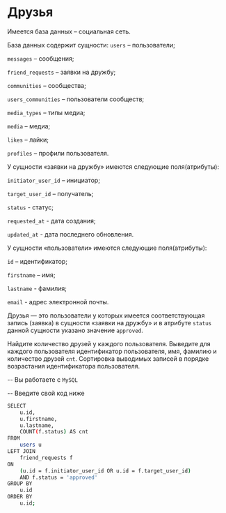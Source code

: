 # Друзья

Имеется база данных – социальная сеть.

База данных содержит сущности:
`users` – пользователи;

`messages` – сообщения;

`friend_requests` – заявки на дружбу;

`communities` – сообщества;

`users_communities` – пользователи сообществ;

`media_types` – типы медиа;

`media` – медиа;

`likes` – лайки;

`profiles` – профили пользователя.

У сущности «заявки на дружбу» имеются следующие поля(атрибуты):

`initiator_user_id` – инициатор;

`target_user_id` – получатель;

`status` - статус;

`requested_at` - дата создания;

`updated_at` - дата последнего обновления.


У сущности «пользователи» имеются следующие поля(атрибуты):

`id` – идентификатор;

`firstname` – имя;

`lastname` - фамилия;

`email` - адрес электронной почты.

Друзья — это пользователи у которых имеется соответствующая запись (заявка) в сущности «заявки на дружбу» и в атрибуте `status` данной сущности указано значение `approved`.

Найдите количество друзей у каждого пользователя. Выведите для каждого пользователя идентификатор пользователя, имя, фамилию и количество друзей `cnt`. Сортировка выводимых записей в порядке возрастания идентификатора пользователя.



-- Вы работаете с `MySQL`

-- Введите свой код ниже
```sh
SELECT 
    u.id, 
    u.firstname, 
    u.lastname, 
    COUNT(f.status) AS cnt
FROM 
    users u
LEFT JOIN 
    friend_requests f 
ON 
    (u.id = f.initiator_user_id OR u.id = f.target_user_id) 
    AND f.status = 'approved'
GROUP BY 
    u.id
ORDER BY 
    u.id;
```